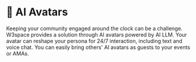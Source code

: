 # 🤖 AI Avatars

Keeping your community engaged around the clock can be a challenge. W3space provides a solution through AI avatars powered by AI LLM. Your avatar can reshape your persona for 24/7 interaction, including text and voice chat. You can easily bring others' AI avatars as guests to your events or AMAs.

